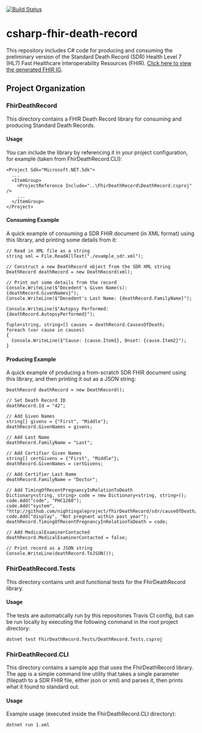 [![Build Status](https://travis-ci.org/nightingaleproject/csharp-fhir-death-record.svg?branch=master)](https://travis-ci.org/nightingaleproject/csharp-fhir-death-record)

# csharp-fhir-death-record
This repository includes C# code for producing and consuming the preliminary version of the Standard Death Record (SDR) Health Level 7 (HL7) Fast Healthcare Interoperability Resources (FHIR). [Click here to view the generated FHIR IG](https://nightingaleproject.github.io/fhir-death-record).

## Project Organization

### FhirDeathRecord
This directory contains a FHIR Death Record library for consuming and producing Standard Death Records.

#### Usage
You can include the library by referencing it in your project configuration, for example (taken from FhirDeathRecord.CLI):
```
<Project Sdk="Microsoft.NET.Sdk">
  ...
  <ItemGroup>
    <ProjectReference Include="..\FhirDeathRecord\DeathRecord.csproj" />
    ...
  </ItemGroup>
</Project>
```

#### Consuming Example
A quick example of consuming a SDR FHIR document (in XML format) using this library, and printing some details from it:
```
// Read in XML file as a string
string xml = File.ReadAllText("./example_sdr.xml");

// Construct a new DeathRecord object from the SDR XML string
DeathRecord deathRecord = new DeathRecord(xml);

// Print out some details from the record
Console.WriteLine($"Decedent's Given Name(s): {deathRecord.GivenNames}");
Console.WriteLine($"Decedent's Last Name: {deathRecord.FamilyName}");

Console.WriteLine($"Autopsy Performed: {deathRecord.AutopsyPerformed}");

Tuple<string, string>[] causes = deathRecord.CausesOfDeath;
foreach (var cause in causes)
{
  Console.WriteLine($"Cause: {cause.Item1}, Onset: {cause.Item2}");
}
```

#### Producing Example
A quick example of producing a from-scratch SDR FHIR document using this library, and then printing it out as a JSON string:
```
DeathRecord deathRecord = new DeathRecord();

// Set Death Record ID
deathRecord.Id = "42";

// Add Given Names
string[] givens = {"First", "Middle"};
deathRecord.GivenNames = givens;

// Add Last Name
deathRecord.FamilyName = "Last";

// Add Certifier Given Names
string[] certGivens = {"First", "Middle"};
deathRecord.GivenNames = certGivens;

// Add Certifier Last Name
deathRecord.FamilyName = "Doctor";

// Add TimingOfRecentPregnancyInRelationToDeath
Dictionary<string, string> code = new Dictionary<string, string>();
code.Add("code", "PHC1260");
code.Add("system", "http://github.com/nightingaleproject/fhirDeathRecord/sdr/causeOfDeath/vs/PregnancyStatusVS");
code.Add("display", "Not pregnant within past year");
deathRecord.TimingOfRecentPregnancyInRelationToDeath = code;

// Add MedicalExaminerContacted
deathRecord.MedicalExaminerContacted = false;

// Print record as a JSON string
Console.WriteLine(deathRecord.ToJSON());
```

### FhirDeathRecord.Tests
This directory contains unit and functional tests for the FhirDeathRecord library.

#### Usage
The tests are automatically run by this repositories Travis CI config, but can be run locally by executing the following command in the root project directory:
```
dotnet test FhirDeathRecord.Tests/DeathRecord.Tests.csproj
```

### FhirDeathRecord.CLI
This directory contains a sample app that uses the FhirDeathRecord library. The app is a simple command line utility that takes a single parameter (filepath to a SDR FHIR file, either json or xml) and parses it, then prints what it found to standard out.

#### Usage
Example usage (executed inside the FhirDeathRecord.CLI directory):
```
dotnet run 1.xml
```
